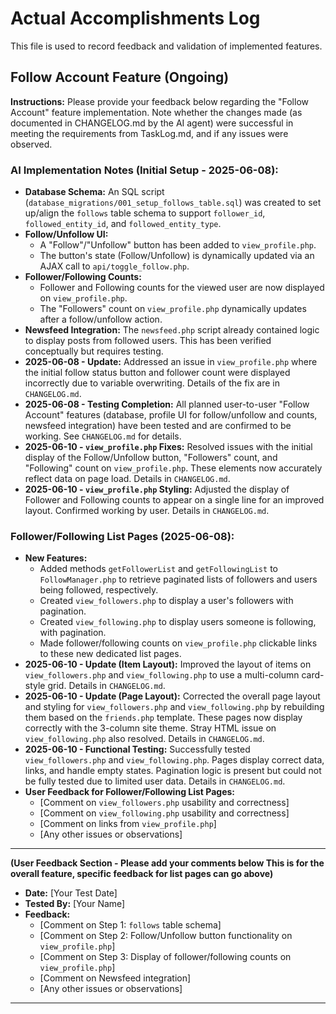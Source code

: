 # Actual Accomplishments Log

This file is used to record feedback and validation of implemented features.

## Follow Account Feature (Ongoing)

**Instructions:** Please provide your feedback below regarding the "Follow Account" feature implementation. Note whether the changes made (as documented in CHANGELOG.md by the AI agent) were successful in meeting the requirements from TaskLog.md, and if any issues were observed.

### AI Implementation Notes (Initial Setup - 2025-06-08):
*   **Database Schema:** An SQL script (`database_migrations/001_setup_follows_table.sql`) was created to set up/align the `follows` table schema to support `follower_id`, `followed_entity_id`, and `followed_entity_type`.
*   **Follow/Unfollow UI:**
    *   A "Follow"/"Unfollow" button has been added to `view_profile.php`.
    *   The button's state (Follow/Unfollow) is dynamically updated via an AJAX call to `api/toggle_follow.php`.
*   **Follower/Following Counts:**
    *   Follower and Following counts for the viewed user are now displayed on `view_profile.php`.
    *   The "Followers" count on `view_profile.php` dynamically updates after a follow/unfollow action.
*   **Newsfeed Integration:** The `newsfeed.php` script already contained logic to display posts from followed users. This has been verified conceptually but requires testing.
*   **2025-06-08 - Update:** Addressed an issue in `view_profile.php` where the initial follow status button and follower count were displayed incorrectly due to variable overwriting. Details of the fix are in `CHANGELOG.md`.
*   **2025-06-08 - Testing Completion:** All planned user-to-user "Follow Account" features (database, profile UI for follow/unfollow and counts, newsfeed integration) have been tested and are confirmed to be working. See `CHANGELOG.md` for details.
*   **2025-06-10 - `view_profile.php` Fixes:** Resolved issues with the initial display of the Follow/Unfollow button, "Followers" count, and "Following" count on `view_profile.php`. These elements now accurately reflect data on page load. Details in `CHANGELOG.md`.
*   **2025-06-10 - `view_profile.php` Styling:** Adjusted the display of Follower and Following counts to appear on a single line for an improved layout. Confirmed working by user. Details in `CHANGELOG.md`.

### Follower/Following List Pages (2025-06-08):
*   **New Features:**
    *   Added methods `getFollowerList` and `getFollowingList` to `FollowManager.php` to retrieve paginated lists of followers and users being followed, respectively.
    *   Created `view_followers.php` to display a user's followers with pagination.
    *   Created `view_following.php` to display users someone is following, with pagination.
    *   Made follower/following counts on `view_profile.php` clickable links to these new dedicated list pages.
*   **2025-06-10 - Update (Item Layout):** Improved the layout of items on `view_followers.php` and `view_following.php` to use a multi-column card-style grid. Details in `CHANGELOG.md`.
*   **2025-06-10 - Update (Page Layout):** Corrected the overall page layout and styling for `view_followers.php` and `view_following.php` by rebuilding them based on the `friends.php` template. These pages now display correctly with the 3-column site theme. Stray HTML issue on `view_following.php` also resolved. Details in `CHANGELOG.md`.
*   **2025-06-10 - Functional Testing:** Successfully tested `view_followers.php` and `view_following.php`. Pages display correct data, links, and handle empty states. Pagination logic is present but could not be fully tested due to limited user data. Details in `CHANGELOG.md`.
*   **User Feedback for Follower/Following List Pages:**
    *   [Comment on `view_followers.php` usability and correctness]
    *   [Comment on `view_following.php` usability and correctness]
    *   [Comment on links from `view_profile.php`]
    *   [Any other issues or observations]

---
**(User Feedback Section - Please add your comments below This is for the overall feature, specific feedback for list pages can go above)**

*   **Date:** [Your Test Date]
*   **Tested By:** [Your Name]
*   **Feedback:**
    *   [Comment on Step 1: `follows` table schema]
    *   [Comment on Step 2: Follow/Unfollow button functionality on `view_profile.php`]
    *   [Comment on Step 3: Display of follower/following counts on `view_profile.php`]
    *   [Comment on Newsfeed integration]
    *   [Any other issues or observations]

---

